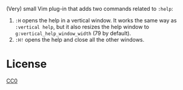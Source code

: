 (Very) small Vim plug-in that adds two commands related to
`:help`:

1. `:H` opens the help in a vertical window. It works the same way
as `:vertical help`, but it also resizes the help window to
`g:vertical_help_window_width` (79 by default).
2. `:H!` opens the help and close all the other windows.

# License

[CC0](https://creativecommons.org/publicdomain/zero/1.0/)
